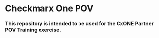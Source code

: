 # Checkmarx One POV 

### This repository is intended to be used for the CxONE Partner POV Training exercise. 
